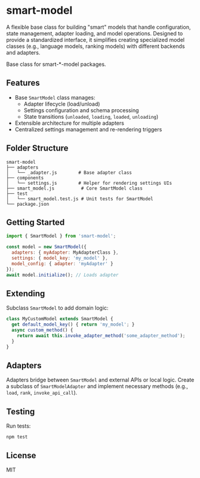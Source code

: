 # smart-model

A flexible base class for building "smart" models that handle configuration, state management, adapter loading, and model operations. Designed to provide a standardized interface, it simplifies creating specialized model classes (e.g., language models, ranking models) with different backends and adapters.

Base class for smart-*-model packages.

## Features
- Base `SmartModel` class manages:
  - Adapter lifecycle (load/unload)
  - Settings configuration and schema processing
  - State transitions (`unloaded`, `loading`, `loaded`, `unloading`)
- Extensible architecture for multiple adapters
- Centralized settings management and re-rendering triggers

## Folder Structure
```
smart-model
├── adapters
│   └── _adapter.js        # Base adapter class
├── components
│   └── settings.js        # Helper for rendering settings UIs
├── smart_model.js          # Core SmartModel class
├── test
│   └── smart_model.test.js # Unit tests for SmartModel
└── package.json
```

## Getting Started
```javascript
import { SmartModel } from 'smart-model';

const model = new SmartModel({
  adapters: { myAdapter: MyAdapterClass },
  settings: { model_key: 'my_model' },
  model_config: { adapter: 'myAdapter' }
});
await model.initialize(); // Loads adapter
```

## Extending
Subclass `SmartModel` to add domain logic:
```javascript
class MyCustomModel extends SmartModel {
  get default_model_key() { return 'my_model'; }
  async custom_method() {
    return await this.invoke_adapter_method('some_adapter_method');
  }
}
```

## Adapters
Adapters bridge between `SmartModel` and external APIs or local logic. Create a subclass of `SmartModelAdapter` and implement necessary methods (e.g., `load`, `rank`, `invoke_api_call`).

## Testing
Run tests:
```
npm test
```

## License
MIT
